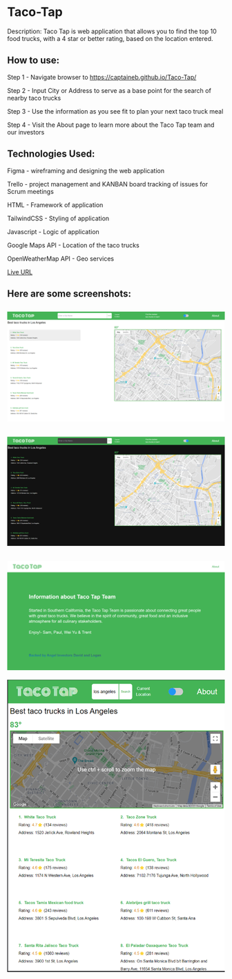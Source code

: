 # Taco-Tap

Description:
Taco Tap is web application that allows you to find the top 10 food trucks, with a 4 star or better rating, based on the location entered.

## How to use:

Step 1 - Navigate browser to https://captaineb.github.io/Taco-Tap/

Step 2 - Input City or Address to serve as a base point for the search of nearby taco trucks

Step 3 - Use the information as you see fit to plan your next taco truck meal

Step 4 - Visit the About page to learn more about the Taco Tap team and our investors

## Technologies Used:

Figma - wireframing and designing the web application

Trello - project management and KANBAN board tracking of issues for Scrum meetings

HTML - Framework of application

TailwindCSS - Styling of application

Javascript - Logic of application

Google Maps API - Location of the taco trucks

OpenWeatherMap API - Geo services

[Live URL](https://captaineb.github.io/Taco-Tap/)

## Here are some screenshots:

## ![Main Page](./assets/img/main-page.png)

## ![Dark Mode](./assets/img/dark-mode.png)

## ![About Page](./assets/img/about.png)

![Small Screens](./assets/img/small-screens.png)
